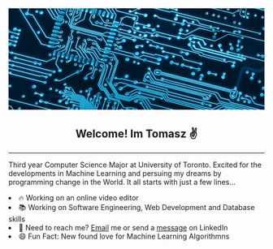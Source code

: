 <div align="center">

<img class="img" src='assets\pcb-880x350.jpg'>

<h2 align="center">Welcome! Im Tomasz ✌️</h1>
<hr>
<p align="left">
Third year Computer Science Major at University of Toronto. Excited for the developments in Machine Learning and persuing my dreams by programming change in the World. It all starts with just a few lines... 
</p>

<tb align="left">
    <li>
        🔥 Working on an online video editor 
    </li>
    <li>
        📚 Working on Software Engineering, Web Development and Database skills 
    </li>
    <li>
        💬 Need to reach me? <a href = "mailto: t.cieslak@mail.utoronto.ca">Email</a> me or send a <a href="https://www.linkedin.com/in/tomaszcieslak4/">message</a> on LinkedIn 
    </li>
    <li>
        😄 Fun Fact: New found love for Machine Learning Algorithmns
    </li>
</tb>
